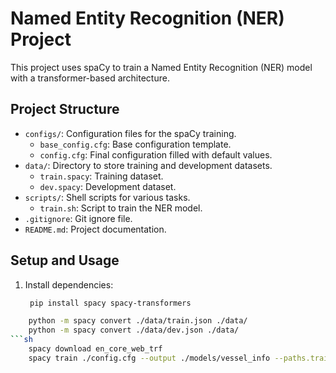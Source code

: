 # Named Entity Recognition (NER) Project

This project uses spaCy to train a Named Entity Recognition (NER) model with a transformer-based architecture.

## Project Structure

- `configs/`: Configuration files for the spaCy training.
  - `base_config.cfg`: Base configuration template.
  - `config.cfg`: Final configuration filled with default values.
- `data/`: Directory to store training and development datasets.
  - `train.spacy`: Training dataset.
  - `dev.spacy`: Development dataset.
- `scripts/`: Shell scripts for various tasks.
  - `train.sh`: Script to train the NER model.
- `.gitignore`: Git ignore file.
- `README.md`: Project documentation.

## Setup and Usage

1. Install dependencies:
   ```sh
    pip install spacy spacy-transformers

```sh
    python -m spacy convert ./data/train.json ./data/
    python -m spacy convert ./data/dev.json ./data/
```sh
    spacy download en_core_web_trf
    spacy train ./config.cfg --output ./models/vessel_info --paths.train ./data/vessel_info/train.spacy --paths.dev ./data/vessel_info/dev.spacy


